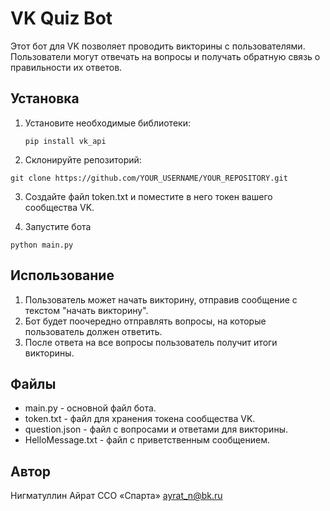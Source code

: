 # VK Quiz Bot

Этот бот для VK позволяет проводить викторины с пользователями. Пользователи могут отвечать на вопросы и получать обратную связь о правильности их ответов.

## Установка

1. Установите необходимые библиотеки:

   ```
   pip install vk_api
   ```
2. Склонируйте репозиторий:
```
git clone https://github.com/YOUR_USERNAME/YOUR_REPOSITORY.git
```

3. Создайте файл token.txt и поместите в него токен вашего сообщества VK.

4. Запустите бота
```
python main.py
```

## Использование

1. Пользователь может начать викторину, отправив сообщение с текстом "начать викторину".
2. Бот будет поочередно отправлять вопросы, на которые пользователь должен ответить.
3. После ответа на все вопросы пользователь получит итоги викторины.

## Файлы

- main.py - основной файл бота.
- token.txt - файл для хранения токена сообщества VK.
- question.json - файл с вопросами и ответами для викторины.
- HelloMessage.txt - файл с приветственным сообщением.

## Автор

Нигматуллин Айрат ССО «Спарта»
ayrat_n@bk.ru